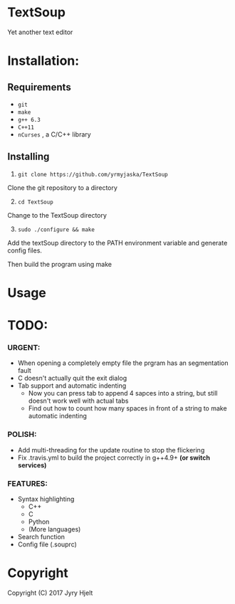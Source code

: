 # TextSoup 

Yet another text editor


# Installation:
## Requirements
* ``` git ```
* ``` make ```
* ``` g++ 6.3 ```
* ``` C++11 ```
* ``` nCurses ``` , a C/C++ library
## Installing
1. ``git clone https://github.com/yrmyjaska/TextSoup``

Clone the git repository to a directory

2. ``cd TextSoup``

Change to the TextSoup directory

3. ``sudo ./configure && make``

Add the textSoup directory to the PATH environment variable and generate config files.

Then build the program using make

# Usage

# TODO:
### URGENT:
* When opening a completely empty file the prgram has an segmentation fault 
* <Ctrl>C doesn't actually quit the exit dialog 
* Tab support and automatic indenting
	* Now you can press tab to append 4 sapces into a string, but still doesn't work well with actual tabs
	* Find out how to count how many spaces in front of a string to make automatic indenting
### POLISH:
* Add multi-threading for the update routine to stop the flickering
* Fix .travis.yml to build the project correctly in g++4.9+ **(or switch services)**
### FEATURES:
* Syntax highlighting
	* C++
	* C
	* Python
	* (More languages)
* Search function
* Config file (.souprc)
# Copyright
Copyright (C) 2017 Jyry Hjelt
